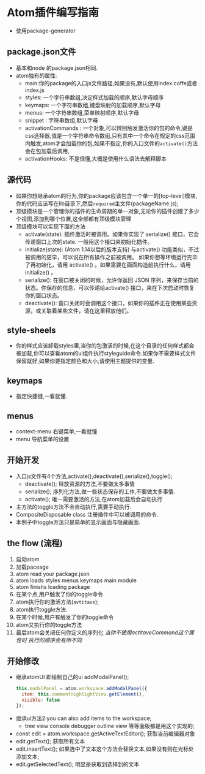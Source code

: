 # Atom插件编写指南
  - 使用package-generator

## package.json文件
  - 基本和node 的package.json相同.
  - atom独有的属性:
    - main:你的package的入口js文件路径,如果没有,默认使用index.coffe或者index.js
    - styles: 一个字符串数组,决定样式加载的顺序,默认字母顺序
    - keymaps: 一个字符串数组,键盘映射的加载顺序,默认字母
    - menus: 一个字符串数组,菜单映射顺序,默认字母
    - snippet : 字符串数组,默认字母
    - activationCommands : 一个对象,可以辨别触发激活你的包的命令,键是css选择器,值是一个字符串命令数组,只有其中一个命令在规定的css范围内触发,atom才会加载你的包,如果不指定,你的入口文件的`activate()`方法会在包加载后调用,
    - activationHooks: 不是很懂,大概是使用什么语法去解释脚本
## 源代码
  - 如果你想继承atom的行为,你的package应该包含一个单一的[top-level]模块,你的代码应该写在lib目录下,然后`required`主文件(packageName.js);
  - 顶级模块是一个管理你的插件的生命周期的单一对象,无论你的插件创建了多少个视图,添加到哪个位置,这全部都有顶级模块管理
  - 顶级模块可以实现下面的方法
      - activate(state): 插件激活时被调用。如果你实现了 serialize() 接口，它会传递窗口上次的state. 一般用这个接口来初始化插件。
      - initialize(state): (Atom 1.14以后的版本支持) 与activate() 功能类似，不过被调用的更早，可以说在所有操作之前被调用。 如果你想等环境运行完毕了再初始化，请用 activate() 。如果需要在画面构造前执行什么，请用initialize() 。
      - serialize(): 在窗口被关闭的时候，允许你返回 JSON 序列，来保存当前的状态。你保存的信息，可以传递给activate() 接口，来在下次启动时恢复你的窗口状态。
      - deactivate(): 窗口关闭时会调用这个接口，如果你的插件正在使用某些资源，或关联着某些文件，请在这里释放他们。
## style-sheels
  - 你的样式应该卸载styles里,当你的包激活的时候,在这个目录的任何样式都会被加载,你可以查看atom的ui组件执行styleguide命令.如果你不需要样式文件保留就好,如果你要指定颜色和大小,请使用主题提供的变量.
## keymaps
  - 指定快捷键,一看就懂.
## menus
  - context-menu 右键菜单,一看就懂
  - menu 导航菜单的设置
## 开始开发
  - 入口js文件有4个方法,activate(),deactivate(),serialize(),toggle();
    - deactivate(); 释放资源的方法,不要做太多事情
    - serialize(); 序列化方法,做一些状态保存的工作,不要做太多事情.
    - activate(); 唯一需要激活的方法,在atom加载后会自动执行
  - 主方法的toggle方法不会自动执行,需要手动执行.
  - CompositeDisposable class  注册插件中可以被调用的命令.
  - 本例子中toggle方法只是简单的显示画面与隐藏画面.

## the flow (流程)
  1. 启动atom
  2. 加载paceage
  3. atom read your package.json
  4. atom loads styles menus keymaps main module
  5. atom finishs loading package
  6. 在某个点,用户触发了你的toggle命令
  7. atom执行你的激活方法(`avtitave`);
  8. atom执行toggle方法.
  9. 在某个时候,用户有触发了你的toggle命令
  10. atom又执行你的toggle方法
  11. 最后atom会关闭任何你定义的序列化
  *当你不使用actitaveCommand这个属性时 执行的顺序会有所不同*
## 开始修改
  - 继承atomUI 即绘制自己的ui addModalPanel();
    ```js
    this.modalPanel = atom.workspace.addModalPanel({
      item: this.commentHighlightView.getElement(),
      visible: false
    });
    ```
  - 继承ui方法2:you can also add items to the workspace;
    - tree view console debugger outline view 等等面板都是用这个实现的;
  - const edit = atom.workspace.getActiveTextEditor(); 获取当前编辑器对象
  - edit.getText(); 获取所有文本
  - edit.insertText(); 如果选中了文本这个方法会替换文本,如果没有则在光标处添加文本;
  - edit.getSelectedText(); 明显是获取到选择到的文本
